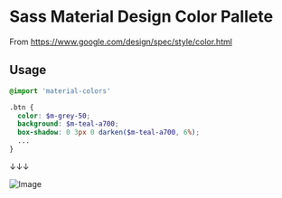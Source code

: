 # Sass Material Design Color Pallete
From https://www.google.com/design/spec/style/color.html

## Usage

``` scss
@import 'material-colors'

.btn {
  color: $m-grey-50;
  background: $m-teal-a700;
  box-shadow: 0 3px 0 darken($m-teal-a700, 6%);
  ...
}
```

↓↓↓

![Image](http://i.imgur.com/pk8D66T.png "SAMPLE")
